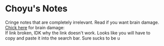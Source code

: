 # Choyu's Notes

Cringe notes that are completely irrelevant. Read if you want brain damage. <br>
<a href="https://grimreaper2654.github.io/Notes/content/notes/cringe.html">Chick here</a> for brain damage: <br>
If link broken, IDK why the link doesn't work. Looks like you will have to copy and paste it into the search bar. Sure sucks to be u

